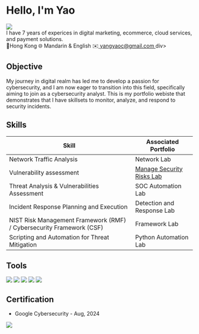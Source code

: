 # Hello, I'm Yao  
<div><a href="https://www.linkedin.com/in/yaocyang/"><img src="https://img.shields.io/badge/-LinkedIn-0072b1?&style=for-the-badge&logo=linkedin&logoColor=white" /></a></div>
<div>I have 7 years of experices in digital marketing, ecommerce, cloud services, and payment solutions. </div>

<div>📍Hong Kong 🌐 Mandarin & English ✉️<a href="mailto:yangyaoc@gmail.com"> yangyaoc@gmail.com </a>div>

## Objective
My journey in digital realm has led me to develop a passion for cybersecurity, and I am now eager to transition into this field, specifically aiming to join as a cybersecurity analyst. This is my portfolio webiste that demonstrates that I have skillsets to monitor, analyze, and respond to security incidents.

## Skills

| Skill                                         | Associated Portfolio         |
|-----------------------------------------------|----------------------------|
| Network Traffic Analysis          |Network Lab|
| Vulnerability assessment | <a href="https://github.com/yangyaoc/cybersecurity/blob/main/Security%20risk%20assessment%20report.pdf" target="_blank">Manage Security Risks Lab</a>|
| Threat Analysis & Vulnerabilities Assessment        | SOC Automation Lab|
| Incident Response Planning and Execution      | Detection and Response Lab|
| NIST Risk Management Framework (RMF) / Cybersecurity Framework (CSF)   | Framework Lab|
| Scripting and Automation for Threat Mitigation | Python Automation Lab|

## Tools
<div>
    <img src="https://img.shields.io/badge/-Wireshark-1679A7?&style=for-the-badge&logo=Wireshark&logoColor=white" />
    <img src="https://img.shields.io/badge/-Splunk-000000?&style=for-the-badge&logo=Splunk&logoColor=white" />
    <img src="https://img.shields.io/badge/-Python-ffde57?&style=for-the-badge&logo=Python&logoColor=4584b6" />
    <img src="https://img.shields.io/badge/-SQL-F29111?&style=for-the-badge&logo=SQLdatabase&logoColor=white" />
    <img src="https://img.shields.io/badge/-Linux command line-ffde57?&style=for-the-badge&logo=Linux&logoColor=black" />
</div>

## Certification
- Google Cybersecurity - Aug, 2024
<div>
<a href="https://www.coursera.org/account/accomplishments/professional-cert/R2JGMY6SET32"><img src="https://s3.amazonaws.com/coursera_assets/meta_images/generated/CERTIFICATE_LANDING_PAGE/CERTIFICATE_LANDING_PAGE~R2JGMY6SET32/CERTIFICATE_LANDING_PAGE~R2JGMY6SET32.jpeg" /></a>

</div>


